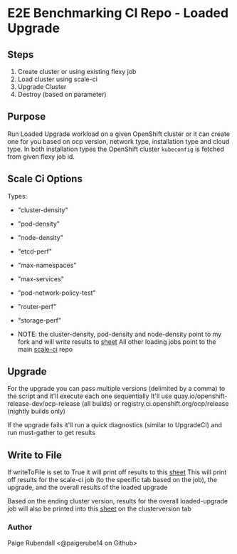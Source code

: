 # E2E Benchmarking CI Repo - Loaded Upgrade

## Steps
1. Create cluster or using existing flexy job
2. Load cluster using scale-ci
3. Upgrade Cluster 
4. Destroy (based on parameter)

## Purpose
Run Loaded Upgrade workload on a given OpenShift cluster or it can create one for you based on ocp version, network type, installation type and cloud type. 
In both installation types the OpenShift cluster `kubeconfig` is fetched from given flexy job id.


## Scale Ci Options
Types: 
* "cluster-density"
* "pod-density"
* "node-density"
* "etcd-perf"
* "max-namespaces"
* "max-services"
* "pod-network-policy-test"
* "router-perf"
* "storage-perf"

* NOTE: the cluster-density, pod-density and node-density point to my fork and will write results to [sheet](https://docs.google.com/spreadsheets/d/1uiKGYQyZ7jxchZRU77lsINpa23HhrFWjphsqGjTD-u4/edit?usp=sharing)
All other loading jobs point to the main [scale-ci](https://mastern-jenkins-csb-openshift-qe.apps.ocp-c1.prod.psi.redhat.com/job/scale-ci/job/e2e-benchmarking-multibranch-pipeline/) repo 

## Upgrade

For the upgrade you can pass multiple versions (delimited by a comma) to the script and it'll execute each one sequentially 
It'll use quay.io/openshift-release-dev/ocp-release (all builds) or registry.ci.openshift.org/ocp/release (nightly builds only)

If the upgrade fails it'll run a quick diagnostics (similar to UpgradeCI) and run must-gather to get results


## Write to File

If writeToFile is set to True it will print off results to this [sheet](https://docs.google.com/spreadsheets/d/1uiKGYQyZ7jxchZRU77lsINpa23HhrFWjphsqGjTD-u4/edit?usp=sharing) 
This will print off results for the scale-ci job (to the specific tab based on the job), the upgrade, and the overall results of the loaded upgrade 

Based on the ending cluster version, results for the overall loaded-upgrade job will also be printed into this [sheet](https://docs.google.com/spreadsheets/d/1yqQxAxLcYEF-VHlQ_KDLs8NOFsRLb4R8V2UM9VFaRBI/edit?ouid=100476695391511856299&usp=sheets_home&ths=true) on the clusterversion tab  



### Author
Paige Rubendall <@paigerube14 on Github>

